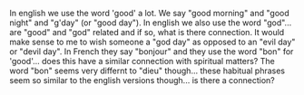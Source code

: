 In english we use the word 'good' a lot. We say "good morning" and "good night" and "g'day" (or "good day").
In english we also use the word "god"... are "good" and "god" related and if so, what is there connection.
It would make sense to me to wish someone a "god day" as opposed to an "evil day" or "devil day".
In French they say "bonjour" and they use the word "bon" for 'good'... does this have a similar connection with spiritual matters? The word "bon" seems very differnt to "dieu" though... these habitual phrases seem so similar to the english versions though... is there a connection?